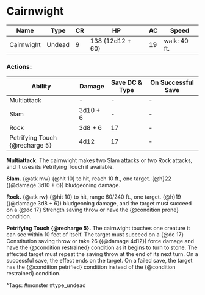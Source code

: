 # Cairnwight

| Name | Type | CR | HP | AC | Speed |
|------|------|----|----|----|-------|
| Cairnwight | Undead | 9 | 138 (12d12 + 60) | 19 | walk: 40 ft. |

### Actions:

| Ability | Damage | Save DC & Type | On Successful Save |
|---------|--------|----------------|--------------------|
| Multiattack | - | - | - |
| Slam | 3d10 + 6 | - | - |
| Rock | 3d8 + 6 | 17 | - |
| Petrifying Touch {@recharge 5} | 4d12 | 17 | - |


**Multiattack.** The cairnwight makes two Slam attacks or two Rock attacks, and it uses its Petrifying Touch if available.

**Slam.** {@atk mw} {@hit 10} to hit, reach 10 ft., one target. {@h}22 ({@damage 3d10 + 6}) bludgeoning damage.

**Rock.** {@atk rw} {@hit 10} to hit, range 60/240 ft., one target. {@h}19 ({@damage 3d8 + 6}) bludgeoning damage, and the target must succeed on a {@dc 17} Strength saving throw or have the {@condition prone} condition.

**Petrifying Touch {@recharge 5}.** The cairnwight touches one creature it can see within 10 feet of itself. The target must succeed on a {@dc 17} Constitution saving throw or take 26 ({@damage 4d12}) force damage and have the {@condition restrained} condition as it begins to turn to stone. The affected target must repeat the saving throw at the end of its next turn. On a successful save, the effect ends on the target. On a failed save, the target has the {@condition petrified} condition instead of the {@condition restrained} condition.

^Tags: #monster #type_undead